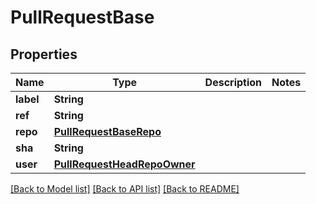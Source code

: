 # PullRequestBase

## Properties
Name | Type | Description | Notes
------------ | ------------- | ------------- | -------------
**label** | **String** |  | 
**ref** | **String** |  | 
**repo** | [**PullRequestBaseRepo**](PullRequestBaseRepo.md) |  | 
**sha** | **String** |  | 
**user** | [**PullRequestHeadRepoOwner**](PullRequestHeadRepoOwner.md) |  | 

[[Back to Model list]](../README.md#documentation-for-models) [[Back to API list]](../README.md#documentation-for-api-endpoints) [[Back to README]](../README.md)


